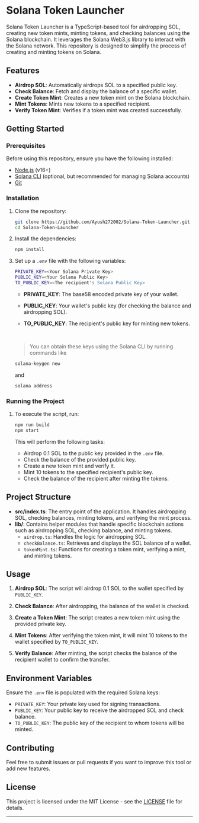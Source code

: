 # Solana Token Launcher

Solana Token Launcher is a TypeScript-based tool for airdropping SOL, creating new token mints, minting tokens, and checking balances using the Solana blockchain. It leverages the Solana Web3.js library to interact with the Solana network. This repository is designed to simplify the process of creating and minting tokens on Solana.

## Features

- **Airdrop SOL**: Automatically airdrops SOL to a specified public key.
- **Check Balance**: Fetch and display the balance of a specific wallet.
- **Create Token Mint**: Creates a new token mint on the Solana blockchain.
- **Mint Tokens**: Mints new tokens to a specified recipient.
- **Verify Token Mint**: Verifies if a token mint was created successfully.

## Getting Started

### Prerequisites

Before using this repository, ensure you have the following installed:

- [Node.js](https://nodejs.org/en/download/) (v16+)
- [Solana CLI](https://docs.solana.com/cli/install-solana-cli-tools) (optional, but recommended for managing Solana accounts)
- [Git](https://git-scm.com/)

### Installation

1. Clone the repository:

    ```bash
    git clone https://github.com/Ayush272002/Solana-Token-Launcher.git
    cd Solana-Token-Launcher
    ```

2. Install the dependencies:

    ```bash
    npm install
    ```

3. Set up a `.env` file with the following variables:

    ```bash
    PRIVATE_KEY=<Your Solana Private Key>
    PUBLIC_KEY=<Your Solana Public Key>
    TO_PUBLIC_KEY=<The recipient's Solana Public Key>
    ```

    - **PRIVATE_KEY**: The base58 encoded private key of your wallet.
    - **PUBLIC_KEY**: Your wallet's public key (for checking the balance and airdropping SOL).
    - **TO_PUBLIC_KEY**: The recipient's public key for minting new tokens.
  
      <br />

    > You can obtain these keys using the Solana CLI by running commands like 
    ```bash
    solana-keygen new
    ``` 
    
    and

    ```bash
    solana address
    ```

### Running the Project

1. To execute the script, run:

    ```bash
    npm run build
    npm start
    ```

   This will perform the following tasks:
   - Airdrop 0.1 SOL to the public key provided in the `.env` file.
   - Check the balance of the provided public key.
   - Create a new token mint and verify it.
   - Mint 10 tokens to the specified recipient's public key.
   - Check the balance of the recipient after minting the tokens.

## Project Structure

- **src/index.ts**: The entry point of the application. It handles airdropping SOL, checking balances, minting tokens, and verifying the mint process.
- **lib/**: Contains helper modules that handle specific blockchain actions such as airdropping SOL, checking balance, and minting tokens.
  - `airdrop.ts`: Handles the logic for airdropping SOL.
  - `checkBalance.ts`: Retrieves and displays the SOL balance of a wallet.
  - `tokenMint.ts`: Functions for creating a token mint, verifying a mint, and minting tokens.

## Usage

1. **Airdrop SOL**: The script will airdrop 0.1 SOL to the wallet specified by `PUBLIC_KEY`.
   
2. **Check Balance**: After airdropping, the balance of the wallet is checked.

3. **Create a Token Mint**: The script creates a new token mint using the provided private key.

4. **Mint Tokens**: After verifying the token mint, it will mint 10 tokens to the wallet specified by `TO_PUBLIC_KEY`.

5. **Verify Balance**: After minting, the script checks the balance of the recipient wallet to confirm the transfer.

## Environment Variables

Ensure the `.env` file is populated with the required Solana keys:

- `PRIVATE_KEY`: Your private key used for signing transactions.
- `PUBLIC_KEY`: Your public key to receive the airdropped SOL and check balance.
- `TO_PUBLIC_KEY`: The public key of the recipient to whom tokens will be minted.

## Contributing

Feel free to submit issues or pull requests if you want to improve this tool or add new features.

## License

This project is licensed under the MIT License - see the [LICENSE](LICENSE) file for details.

---
